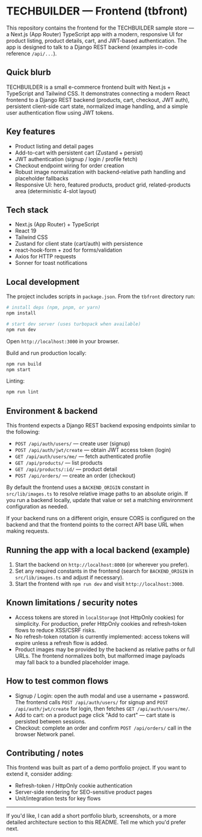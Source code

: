 # TECHBUILDER — Frontend (tbfront)

This repository contains the frontend for the TECHBUILDER sample store — a Next.js (App Router) TypeScript app with a modern, responsive UI for product listing, product details, cart, and JWT-based authentication. The app is designed to talk to a Django REST backend (examples in-code reference `/api/...`).

## Quick blurb

TECHBUILDER is a small e-commerce frontend built with Next.js + TypeScript and Tailwind CSS. It demonstrates connecting a modern React frontend to a Django REST backend (products, cart, checkout, JWT auth), persistent client-side cart state, normalized image handling, and a simple user authentication flow using JWT tokens.

## Key features

- Product listing and detail pages
- Add-to-cart with persistent cart (Zustand + persist)
- JWT authentication (signup / login / profile fetch)
- Checkout endpoint wiring for order creation
- Robust image normalization with backend-relative path handling and placeholder fallbacks
- Responsive UI: hero, featured products, product grid, related-products area (deterministic 4-slot layout)

## Tech stack

- Next.js (App Router) + TypeScript
- React 19
- Tailwind CSS
- Zustand for client state (cart/auth) with persistence
- react-hook-form + zod for forms/validation
- Axios for HTTP requests
- Sonner for toast notifications

## Local development

The project includes scripts in `package.json`. From the `tbfront` directory run:

```bash
# install deps (npm, pnpm, or yarn)
npm install

# start dev server (uses turbopack when available)
npm run dev
```

Open `http://localhost:3000` in your browser.

Build and run production locally:

```bash
npm run build
npm start
```

Linting:

```bash
npm run lint
```

## Environment & backend

This frontend expects a Django REST backend exposing endpoints similar to the following:

- `POST /api/auth/users/` — create user (signup)
- `POST /api/auth/jwt/create` — obtain JWT access token (login)
- `GET /api/auth/users/me/` — fetch authenticated profile
- `GET /api/products/` — list products
- `GET /api/products/:id/` — product detail
- `POST /api/orders/` — create an order (checkout)

By default the frontend uses a `BACKEND_ORIGIN` constant in `src/lib/images.ts` to resolve relative image paths to an absolute origin. If you run a backend locally, update that value or set a matching environment configuration as needed.

If your backend runs on a different origin, ensure CORS is configured on the backend and that the frontend points to the correct API base URL when making requests.

## Running the app with a local backend (example)

1. Start the backend on `http://localhost:8000` (or wherever you prefer).
2. Set any required constants in the frontend (search for `BACKEND_ORIGIN` in `src/lib/images.ts` and adjust if necessary).
3. Start the frontend with `npm run dev` and visit `http://localhost:3000`.

## Known limitations / security notes

- Access tokens are stored in `localStorage` (not HttpOnly cookies) for simplicity. For production, prefer HttpOnly cookies and refresh-token flows to reduce XSS/CSRF risks.
- No refresh-token rotation is currently implemented: access tokens will expire unless a refresh flow is added.
- Product images may be provided by the backend as relative paths or full URLs. The frontend normalizes both, but malformed image payloads may fall back to a bundled placeholder image.

## How to test common flows

- Signup / Login: open the auth modal and use a username + password. The frontend calls `POST /api/auth/users/` for signup and `POST /api/auth/jwt/create` for login, then fetches `GET /api/auth/users/me/`.
- Add to cart: on a product page click "Add to cart" — cart state is persisted between sessions.
- Checkout: complete an order and confirm `POST /api/orders/` call in the browser Network panel.

## Contributing / notes

This frontend was built as part of a demo portfolio project. If you want to extend it, consider adding:

- Refresh-token / HttpOnly cookie authentication
- Server-side rendering for SEO-sensitive product pages
- Unit/integration tests for key flows

---

If you'd like, I can add a short portfolio blurb, screenshots, or a more detailed architecture section to this README. Tell me which you'd prefer next.
